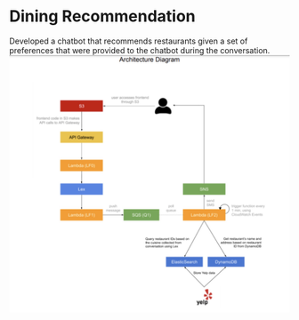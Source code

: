 # Dining Recommendation
Developed a chatbot that recommends restaurants given a set of preferences that were provided to the chatbot during the conversation.
![Architecure Diagram](architecture_design/Architechture.jpeg)

